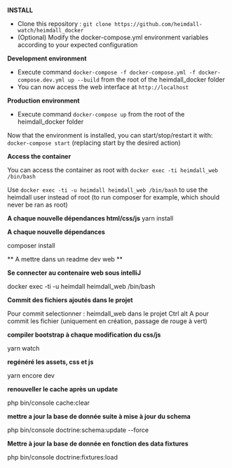 **INSTALL**

* Clone this repository : `git clone https://github.com/heimdall-watch/heimdall_docker`
* (Optional) Modify the docker-compose.yml environment variables according to your expected configuration

**Development environment**
* Execute command `docker-compose -f docker-compose.yml -f docker-compose.dev.yml up --build` from the root of the heimdall_docker folder
* You can now access the web interface at `http://localhost`

**Production environment**
* Execute command `docker-compose up` from the root of the heimdall_docker folder

Now that the environment is installed, you can start/stop/restart it with: `docker-compose start` (replacing start by the desired action)

**Access the container**

You can access the container as root with `docker exec -ti heimdall_web /bin/bash`



Use `docker exec -ti -u heimdall heimdall_web /bin/bash` to use the heimdall user instead of root (to run composer for example, which should never be ran as root)

**A chaque nouvelle dépendances html/css/js**
yarn install

**A chaque  nouvelle dépendances**

composer install

** A mettre dans un readme dev web **

**Se connecter au contenaire web sous intelliJ**

docker exec -ti -u heimdall heimdall_web /bin/bash

**Commit des fichiers ajoutés dans le projet**

Pour commit selectionner : heimdall_web dans le projet
Ctrl alt A pour commit les fichier (uniquement en création, passage de rouge à vert)

**compiler bootstrap à chaque modification du css/js**

yarn watch

**regénéré les assets, css et js**

yarn encore dev

**renouveller le cache après un update**

php bin/console cache:clear

**mettre a jour la base de donnée suite à mise à jour du schema**

php bin/console doctrine:schema:update --force

**Mettre à jour la base de donnée en fonction des data fixtures**

php bin/console doctrine:fixtures:load

